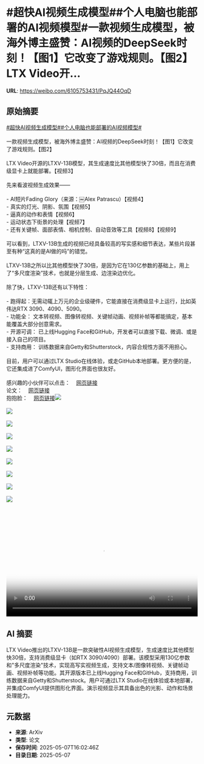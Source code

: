 # #超快AI视频生成模型##个人电脑也能部署的AI视频模型#一款视频生成模型，被海外博主盛赞：AI视频的DeepSeek时刻！【图1】它改变了游戏规则。【图2】LTX Video开...

**URL**: https://weibo.com/6105753431/PqJQ44OqD

## 原始摘要

<a href="https://m.weibo.cn/search?containerid=231522type%3D1%26t%3D10%26q%3D%23%E8%B6%85%E5%BF%ABAI%E8%A7%86%E9%A2%91%E7%94%9F%E6%88%90%E6%A8%A1%E5%9E%8B%23&amp;extparam=%23%E8%B6%85%E5%BF%ABAI%E8%A7%86%E9%A2%91%E7%94%9F%E6%88%90%E6%A8%A1%E5%9E%8B%23" data-hide=""><span class="surl-text">#超快AI视频生成模型#</span></a><a href="https://m.weibo.cn/search?containerid=231522type%3D1%26t%3D10%26q%3D%23%E4%B8%AA%E4%BA%BA%E7%94%B5%E8%84%91%E4%B9%9F%E8%83%BD%E9%83%A8%E7%BD%B2%E7%9A%84AI%E8%A7%86%E9%A2%91%E6%A8%A1%E5%9E%8B%23&amp;extparam=%23%E4%B8%AA%E4%BA%BA%E7%94%B5%E8%84%91%E4%B9%9F%E8%83%BD%E9%83%A8%E7%BD%B2%E7%9A%84AI%E8%A7%86%E9%A2%91%E6%A8%A1%E5%9E%8B%23" data-hide=""><span class="surl-text">#个人电脑也能部署的AI视频模型#</span></a><br><br>一款视频生成模型，被海外博主盛赞：AI视频的DeepSeek时刻！【图1】它改变了游戏规则。【图2】<br><br>LTX Video开源的LTXV-13B模型，其生成速度比其他模型快了30倍，而且在消费级显卡上就能部署。【视频3】<br><br>先来看波视频生成效果——<br><br>- AI短片Fading Glory（来源：￼Alex Patrascu）【视频4】<br>- 真实的灯光、阴影、氛围【视频5】<br>- 逼真的动作和表情【视频6】<br>- 运动状态下街景的处理【视频7】<br>- 还有关键帧、面部表情、相机控制、自动音效等工具【视频8】【视频9】<br><br>可以看到，LTXV-13B生成的视频已经具备较高的写实感和细节表达，某些片段甚至有种“这真的是AI做的吗”的错觉。<br><br>LTXV-13B之所以比其他模型快了30倍，是因为它在130亿参数的基础上，用上了“多尺度渲染”技术，也就是分层生成、边渲染边优化。<br><br>除了快，LTXV-13B还有以下特性：<br><br>- 跑得起：无需动辄上万元的企业级硬件，它能直接在消费级显卡上运行，比如英伟达RTX 3090、4090、5090。<br>- 功能全： 文本转视频、图像转视频、关键帧动画、视频补帧等都能搞定，基本能覆盖大部分创意需求。<br>- 开源可调： 已上线Hugging Face和GitHub，开发者可以直接下载、微调、或是接入自己的项目。<br>- 支持商用： 训练数据来自Getty和Shutterstock，内容合规性方面不用担心。<br><br>目前，用户可以通过LTX Studio在线体验，或走GitHub本地部署。更方便的是，它还集成进了ComfyUI，图形化界面也很友好。<br><br>感兴趣的小伙伴可以点击：<a href="https://weibo.cn/sinaurl?u=https%3A%2F%2Fhuggingface.co%2FLightricks%2FLTX-Video" data-hide=""><span class="url-icon"><img style="width: 1rem;height: 1rem" src="https://h5.sinaimg.cn/upload/2015/09/25/3/timeline_card_small_web_default.png" referrerpolicy="no-referrer"></span><span class="surl-text">网页链接</span></a><br>论文：<a href="https://weibo.cn/sinaurl?u=https%3A%2F%2Farxiv.org%2Fabs%2F2501.00103" data-hide=""><span class="url-icon"><img style="width: 1rem;height: 1rem" src="https://h5.sinaimg.cn/upload/2015/09/25/3/timeline_card_small_web_default.png" referrerpolicy="no-referrer"></span><span class="surl-text">网页链接</span></a><br>抱抱脸：<a href="https://weibo.cn/sinaurl?u=https%3A%2F%2Fhuggingface.co%2FLightricks%2FLTX-Video" data-hide=""><span class="url-icon"><img style="width: 1rem;height: 1rem" src="https://h5.sinaimg.cn/upload/2015/09/25/3/timeline_card_small_web_default.png" referrerpolicy="no-referrer"></span><span class="surl-text">网页链接</span></a><img style="" src="https://tvax4.sinaimg.cn/large/006Fd7o3gy1i171thnqn2j30zk0omdlu.jpg" referrerpolicy="no-referrer"><br><br><img style="" src="https://tvax4.sinaimg.cn/large/006Fd7o3gy1i171tjwwcvj31460yo7hy.jpg" referrerpolicy="no-referrer"><br><br><img style="" src="https://tvax2.sinaimg.cn/large/006Fd7o3ly1i1728ifivvj30zk0k0ab3.jpg" referrerpolicy="no-referrer"><br><br><img style="" src="https://tvax2.sinaimg.cn/large/006Fd7o3ly1i1728haqvmj310o0k0ta2.jpg" referrerpolicy="no-referrer"><br><br><img style="" src="https://tvax4.sinaimg.cn/large/006Fd7o3ly1i1728f6vsdj30tw0k0wfk.jpg" referrerpolicy="no-referrer"><br><br><img style="" src="https://tvax3.sinaimg.cn/large/006Fd7o3ly1i1728ehjnpj30tw0k0756.jpg" referrerpolicy="no-referrer"><br><br><img style="" src="https://tvax4.sinaimg.cn/large/006Fd7o3ly1i1728gyxcyj30u00k0myb.jpg" referrerpolicy="no-referrer"><br><br><img style="" src="https://tvax3.sinaimg.cn/large/006Fd7o3ly1i1728hb8h6j30xu0k0jst.jpg" referrerpolicy="no-referrer"><br><br><img style="" src="https://tvax3.sinaimg.cn/large/006Fd7o3ly1i1728i9z1yj31es0u0acp.jpg" referrerpolicy="no-referrer"><br><br><br clear="both"><div style="clear: both"></div><video controls="controls" poster="https://tvax4.sinaimg.cn/orj480/006Fd7o3ly1i1728hf9lnj30zk0k0ab3.jpg" style="width: 100%"><source src="https://f.video.weibocdn.com/o0/SlWohGESlx08o3LMBY4U01041200dnWv0E010.mp4?label=mp4_720p&amp;template=1280x720.25.0&amp;ori=0&amp;ps=1CwnkDw1GXwCQx&amp;Expires=1746637217&amp;ssig=xXdobOwGPr&amp;KID=unistore,video"><source src="https://f.video.weibocdn.com/o0/I9OxGtU4lx08o3LM1bK80104120073VY0E010.mp4?label=mp4_hd&amp;template=852x480.25.0&amp;ori=0&amp;ps=1CwnkDw1GXwCQx&amp;Expires=1746637217&amp;ssig=C9aQjk%2FTbE&amp;KID=unistore,video"><source src="https://f.video.weibocdn.com/o0/GHYwb4PWlx08o3LLNAa4010412004zlb0E010.mp4?label=mp4_ld&amp;template=640x360.25.0&amp;ori=0&amp;ps=1CwnkDw1GXwCQx&amp;Expires=1746637217&amp;ssig=6gXYeSYfJG&amp;KID=unistore,video"><p>视频无法显示，请前往<a href="https://video.weibo.com/show?fid=1034%3A5163715817832467" target="_blank" rel="noopener noreferrer">微博视频</a>观看。</p></video>

## AI 摘要

LTX Video推出的LTXV-13B是一款突破性AI视频生成模型，生成速度比其他模型快30倍，支持消费级显卡（如RTX 3090/4090）部署。该模型采用130亿参数和"多尺度渲染"技术，实现高写实视频生成，支持文本/图像转视频、关键帧动画、视频补帧等功能。其开源版本已上线Hugging Face和GitHub，支持商用，训练数据来自Getty和Shutterstock。用户可通过LTX Studio在线体验或本地部署，并集成ComfyUI提供图形化界面。演示视频显示其具备出色的光影、动作和场景处理能力。

## 元数据

- **来源**: ArXiv
- **类型**: 论文
- **保存时间**: 2025-05-07T16:02:46Z
- **目录日期**: 2025-05-07
